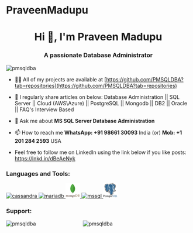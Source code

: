 # PraveenMadupu

<h1 align="center">Hi 👋, I'm Praveen Madupu</h1>
<h3 align="center">A passionate Database Administrator</h3>

<p align="left"> <img src="https://komarev.com/ghpvc/?username=pmsqldba&label=Profile%20views&color=0e75b6&style=flat" alt="pmsqldba" /> </p>

- 👨‍💻 All of my projects are available at [https://github.com/PMSQLDBA?tab=repositories](https://github.com/PMSQLDBA?tab=repositories)

- 📝 I regularly share articles on below:
       Database Administration || SQL Server || Cloud (AWS\Azure) || PostgreSQL || Mongodb || DB2 || Oracle || FAQ's Interview Based
       
- 💬 Ask me about **MS SQL Server Database Administration**

- 📫 How to reach me **WhatsApp: +91 98661 30093** India (or) **Mob: +1 201 284 2593** USA

- Feel free to follow me on LinkedIn using the link below if you like posts:
  https://lnkd.in/dBeAeNyk

<p align="left">
</p>

<h3 align="left">Languages and Tools:</h3>
<p align="left"> <a href="https://cassandra.apache.org/" target="_blank" rel="noreferrer"> <img src="https://www.vectorlogo.zone/logos/apache_cassandra/apache_cassandra-icon.svg" alt="cassandra" width="40" height="40"/> </a> <a href="https://mariadb.org/" target="_blank" rel="noreferrer"> <img src="https://www.vectorlogo.zone/logos/mariadb/mariadb-icon.svg" alt="mariadb" width="40" height="40"/> </a> <a href="https://www.mongodb.com/" target="_blank" rel="noreferrer"> <img src="https://raw.githubusercontent.com/devicons/devicon/master/icons/mongodb/mongodb-original-wordmark.svg" alt="mongodb" width="40" height="40"/> </a> <a href="https://www.microsoft.com/en-us/sql-server" target="_blank" rel="noreferrer"> <img src="https://www.svgrepo.com/show/303229/microsoft-sql-server-logo.svg" alt="mssql" width="40" height="40"/> </a> <a href="https://www.postgresql.org" target="_blank" rel="noreferrer"> <img src="https://raw.githubusercontent.com/devicons/devicon/master/icons/postgresql/postgresql-original-wordmark.svg" alt="postgresql" width="40" height="40"/> </a> </p>


<h3 align="left">Support:</h3>
<p><a href="https://www.buymeacoffee.com/pmsqldba"> <img align="left" src="https://cdn.buymeacoffee.com/buttons/v2/default-yellow.png" height="50" width="210" alt="pmsqldba" /></a><a href="https://ko-fi.com/pmsqldba"> <img align="left" src="https://cdn.ko-fi.com/cdn/kofi3.png?v=3" height="50" width="210" alt="pmsqldba" /></a></p><br><br>

